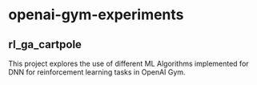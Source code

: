 # openai-gym-experiments

## rl_ga_cartpole

This project explores the use of different ML Algorithms implemented for DNN for reinforcement learning tasks in OpenAI Gym.
